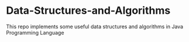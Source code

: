 # Data-Structures-and-Algorithms

This repo implements some useful data structures and algorithms in Java Programming Language
